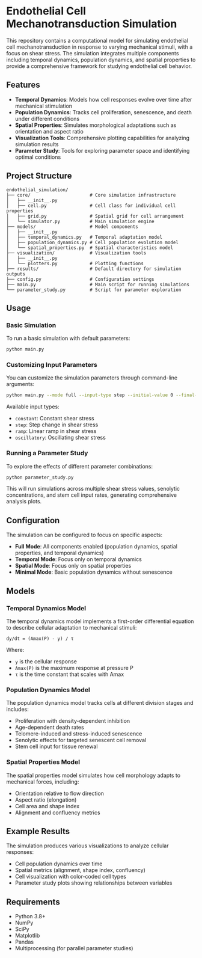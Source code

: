# Endothelial Cell Mechanotransduction Simulation

This repository contains a computational model for simulating endothelial cell mechanotransduction in response to varying mechanical stimuli, with a focus on shear stress. The simulation integrates multiple components including temporal dynamics, population dynamics, and spatial properties to provide a comprehensive framework for studying endothelial cell behavior.

## Features

- **Temporal Dynamics**: Models how cell responses evolve over time after mechanical stimulation
- **Population Dynamics**: Tracks cell proliferation, senescence, and death under different conditions
- **Spatial Properties**: Simulates morphological adaptations such as orientation and aspect ratio
- **Visualization Tools**: Comprehensive plotting capabilities for analyzing simulation results
- **Parameter Study**: Tools for exploring parameter space and identifying optimal conditions

## Project Structure

```
endothelial_simulation/
├── core/                      # Core simulation infrastructure
│   ├── __init__.py
│   ├── cell.py                # Cell class for individual cell properties
│   ├── grid.py                # Spatial grid for cell arrangement
│   └── simulator.py           # Main simulation engine
├── models/                    # Model components
│   ├── __init__.py
│   ├── temporal_dynamics.py   # Temporal adaptation model
│   ├── population_dynamics.py # Cell population evolution model
│   └── spatial_properties.py  # Spatial characteristics model
├── visualization/             # Visualization tools
│   ├── __init__.py
│   └── plotters.py            # Plotting functions
├── results/                   # Default directory for simulation outputs
├── config.py                  # Configuration settings
├── main.py                    # Main script for running simulations
└── parameter_study.py         # Script for parameter exploration
```

## Usage

### Basic Simulation

To run a basic simulation with default parameters:

```bash
python main.py
```

### Customizing Input Parameters

You can customize the simulation parameters through command-line arguments:

```bash
python main.py --mode full --input-type step --initial-value 0 --final-value 45 --step-time 120 --duration 360
```

Available input types:
- `constant`: Constant shear stress
- `step`: Step change in shear stress
- `ramp`: Linear ramp in shear stress
- `oscillatory`: Oscillating shear stress

### Running a Parameter Study

To explore the effects of different parameter combinations:

```bash
python parameter_study.py
```

This will run simulations across multiple shear stress values, senolytic concentrations, and stem cell input rates, generating comprehensive analysis plots.

## Configuration

The simulation can be configured to focus on specific aspects:

- **Full Mode**: All components enabled (population dynamics, spatial properties, and temporal dynamics)
- **Temporal Mode**: Focus only on temporal dynamics
- **Spatial Mode**: Focus only on spatial properties
- **Minimal Mode**: Basic population dynamics without senescence

## Models

### Temporal Dynamics Model

The temporal dynamics model implements a first-order differential equation to describe cellular adaptation to mechanical stimuli:

```
dy/dt = (Amax(P) - y) / τ
```

Where:
- `y` is the cellular response
- `Amax(P)` is the maximum response at pressure P
- `τ` is the time constant that scales with Amax

### Population Dynamics Model

The population dynamics model tracks cells at different division stages and includes:

- Proliferation with density-dependent inhibition
- Age-dependent death rates
- Telomere-induced and stress-induced senescence
- Senolytic effects for targeted senescent cell removal
- Stem cell input for tissue renewal

### Spatial Properties Model

The spatial properties model simulates how cell morphology adapts to mechanical forces, including:

- Orientation relative to flow direction
- Aspect ratio (elongation)
- Cell area and shape index
- Alignment and confluency metrics

## Example Results

The simulation produces various visualizations to analyze cellular responses:

- Cell population dynamics over time
- Spatial metrics (alignment, shape index, confluency)
- Cell visualization with color-coded cell types
- Parameter study plots showing relationships between variables

## Requirements

- Python 3.8+
- NumPy
- SciPy
- Matplotlib
- Pandas
- Multiprocessing (for parallel parameter studies)
